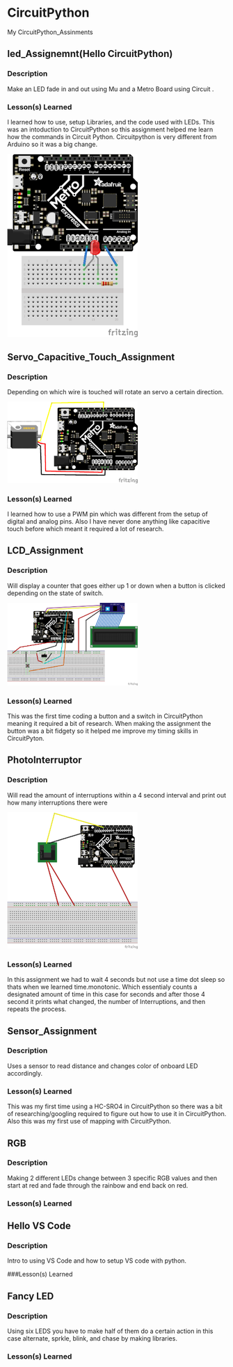 # CircuitPython
My CircuitPython_Assinments


## led_Assignemnt(Hello CircuitPython)

### Description
Make an LED fade in and out using Mu and a Metro Board using Circuit .

### Lesson(s) Learned
I learned how to use, setup Libraries, and the code used with LEDs. This was an intoduction to CircuitPython so this assignment helped me learn how the commands in Circuit Python. Circuitpython is very different from Arduino so it was a big change.


<img src="media/LED_Fade_Fritzing_bb.png" width="300">


## Servo_Capacitive_Touch_Assignment 

### Description
Depending on which wire is touched will rotate an servo a certain direction.

<img src="media/Servo_bb.png" width="300">

### Lesson(s) Learned
I learned how to use a PWM pin which was different from the setup of digital and analog pins. Also I have never done anything like capacitive touch before which meant it required a lot of research. 

## LCD_Assignment 

### Description
Will display a counter that goes either up 1 or down when a button is clicked depending on the state of switch.


<img src="media/LCDWiring.png" width="300">

### Lesson(s) Learned
This was the first time coding a button and a switch in CircuitPython meaning it required a bit of research. 
When making the assignment the button was a bit fidgety so it helped me improve my timing skills in CircuitPyton.

## PhotoInterruptor

### Description
Will read the amount of interruptions within a 4 second interval and print out how many interruptions there were


<img src="media/Photointerrupter%20assignment.png" width="300">

### Lesson(s) Learned
In this assignment we had to wait 4 seconds but not use a time dot sleep so thats when we learned time.monotonic. Which essentialy counts a designated amount of time in this case for seconds and after those 4 second it prints what changed, the number of Interruptions, and then repeats the process. 

## Sensor_Assignment

### Description
Uses a sensor to read distance and changes color of onboard LED accordingly.

### Lesson(s) Learned
This was my first time using a HC-SRO4 in CircuitPython so there was a bit of researching/googling required to figure out how to use it in CircuitPython. Also this was my first use of mapping with CircuitPython.

## RGB

### Description
Making 2 different LEDs change between 3 specific RGB values and then start at red and fade through the rainbow and end back on red.

### Lesson(s) Learned


## Hello VS Code

### Description
Intro to using VS Code and how to setup VS code with python.

###Lesson(s) Learned


## Fancy LED

### Description
Using six LEDS you have to make half of them do a certain action in this case alternate, sprkle, blink, and chase by making libraries.

### Lesson(s) Learned


